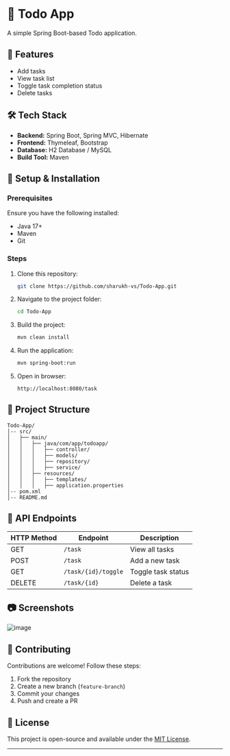 # 📝 Todo App

A simple Spring Boot-based Todo application.

## 🚀 Features
- Add tasks
- View task list
- Toggle task completion status
- Delete tasks

## 🛠️ Tech Stack
- **Backend:** Spring Boot, Spring MVC, Hibernate
- **Frontend:** Thymeleaf, Bootstrap
- **Database:** H2 Database / MySQL
- **Build Tool:** Maven

## 🔧 Setup & Installation

### Prerequisites
Ensure you have the following installed:
- Java 17+
- Maven
- Git

### Steps
1. Clone this repository:
   ```sh
   git clone https://github.com/sharukh-vs/Todo-App.git
   ```
2. Navigate to the project folder:
   ```sh
   cd Todo-App
   ```
3. Build the project:
   ```sh
   mvn clean install
   ```
4. Run the application:
   ```sh
   mvn spring-boot:run
   ```
5. Open in browser:  
   ```
   http://localhost:8080/task
   ```

## 📂 Project Structure
```
Todo-App/
│-- src/
│   ├── main/
│   │   ├── java/com/app/todoapp/
│   │   │   ├── controller/
│   │   │   ├── models/
│   │   │   ├── repository/
│   │   │   ├── service/
│   │   ├── resources/
│   │   │   ├── templates/
│   │   │   ├── application.properties
│-- pom.xml
│-- README.md
```

## 🎯 API Endpoints
| HTTP Method | Endpoint         | Description |
|------------|-----------------|-------------|
| GET        | `/task`          | View all tasks |
| POST       | `/task`          | Add a new task |
| GET        | `/task/{id}/toggle` | Toggle task status |
| DELETE     | `/task/{id}`     | Delete a task |

## 📷 Screenshots
![image](https://github.com/user-attachments/assets/378e9178-3bc0-47e0-9a15-aca02b3ec8cc)


## 🤝 Contributing
Contributions are welcome! Follow these steps:
1. Fork the repository
2. Create a new branch (`feature-branch`)
3. Commit your changes
4. Push and create a PR

## 📜 License
This project is open-source and available under the [MIT License](LICENSE).

---



